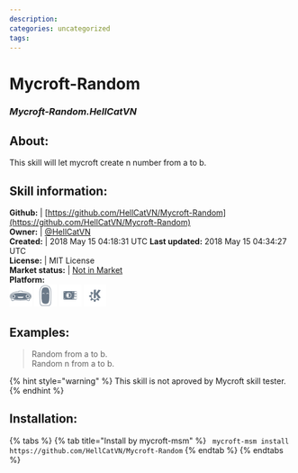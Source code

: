 ```yaml
--- 
description: 
categories: uncategorized   
tags:   
---
```


# Mycroft-Random  
### _Mycroft-Random.HellCatVN_  
## About:  
This skill will let mycroft create n number from a to b.

## Skill information:  
**Github:** | [https://github.com/HellCatVN/Mycroft-Random](https://github.com/HellCatVN/Mycroft-Random)  
**Owner:** | [@HellCatVN](https://github.com/HellCatVN)  
**Created:** | 2018 May 15 04:18:31 UTC  **Last updated:** 2018 May 15 04:34:27 UTC  
**License:** | MIT License  
**Market status:** | [Not in Market](https://market.mycroft.ai/skill/)  
**Platform:**  
 ![](../.gitbook/assets/mark-1-icon.png)  ![](../.gitbook/assets/mark-2-icon.png)  ![](../.gitbook/assets/picroft-icon.png)  ![](../.gitbook/assets/kde.png)   
## Examples:  
> Random from a to b.  
> Random n from a to b.  
  
{% hint style="warning" %}
This skill is not aproved by Mycroft skill tester.
{% endhint %}
    
## Installation:  
{% tabs %}
{% tab title="Install by mycroft-msm" %}
``` mycroft-msm install https://github.com/HellCatVN/Mycroft-Random```
{% endtab %}
  {% endtabs %}
  